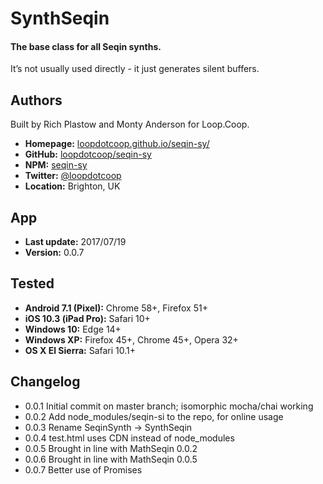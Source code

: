 # SynthSeqin

#### The base class for all Seqin synths.

It’s not usually used directly - it just generates silent buffers.


Authors
-------
Built by Rich Plastow and Monty Anderson for Loop.Coop.

+ __Homepage:__     [loopdotcoop.github.io/seqin-sy/](https://loopdotcoop.github.io/seqin-sy/)
+ __GitHub:__       [loopdotcoop/seqin-sy](https://github.com/loopdotcoop/seqin-sy)
+ __NPM:__          [seqin-sy](https://www.npmjs.com/package/seqin-sy)
+ __Twitter:__      [@loopdotcoop](https://twitter.com/loopdotcoop)
+ __Location:__     Brighton, UK


App
---
+ __Last update:__  2017/07/19
+ __Version:__      0.0.7


Tested
------
+ __Android 7.1 (Pixel):__  Chrome 58+, Firefox 51+
+ __iOS 10.3 (iPad Pro):__  Safari 10+
+ __Windows 10:__           Edge 14+
+ __Windows XP:__           Firefox 45+, Chrome 45+, Opera 32+
+ __OS X El Sierra:__       Safari 10.1+


Changelog
---------
+ 0.0.1       Initial commit on master branch; isomorphic mocha/chai working
+ 0.0.2       Add node_modules/seqin-si to the repo, for online usage
+ 0.0.3       Rename SeqinSynth -> SynthSeqin
+ 0.0.4       test.html uses CDN instead of node_modules
+ 0.0.5       Brought in line with MathSeqin 0.0.2
+ 0.0.6       Brought in line with MathSeqin 0.0.5
+ 0.0.7       Better use of Promises
